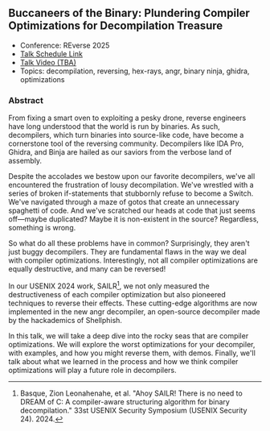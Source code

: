 ## Buccaneers of the Binary: Plundering Compiler Optimizations for Decompilation Treasure
- Conference: REverse 2025
- [Talk Schedule Link](https://re-verse.sessionize.com/session/776160)
- [Talk Video (TBA)]()
- Topics: decompilation, reversing, hex-rays, angr, binary ninja, ghidra, optimizations

### Abstract
From fixing a smart oven to exploiting a pesky drone, reverse engineers have long understood that the world is run by binaries. As such, decompilers, which turn binaries into source-like code, have become a cornerstone tool of the reversing community. Decompilers like IDA Pro, Ghidra, and Binja are hailed as our saviors from the verbose land of assembly.

Despite the accolades we bestow upon our favorite decompilers, we've all encountered the frustration of lousy decompilation. We've wrestled with a series of broken if-statements that stubbornly refuse to become a Switch. We've navigated through a maze of gotos that create an unnecessary spaghetti of code. And we've scratched our heads at code that just seems off—maybe duplicated? Maybe it is non-existent in the source? Regardless, something is wrong.

So what do all these problems have in common? Surprisingly, they aren't just buggy decompilers. They are fundamental flaws in the way we deal with compiler optimizations. Interestingly, not all compiler optimizations are equally destructive, and many can be reversed!

In our USENIX 2024 work, SAILR[^1], we not only measured the destructiveness of each compiler optimization but also pioneered techniques to reverse their effects. These cutting-edge algorithms are now implemented in the new angr decompiler, an open-source decompiler made by the hackademics of Shellphish.

In this talk, we will take a deep dive into the rocky seas that are compiler optimizations. We will explore the worst optimizations for your decompiler, with examples, and how you might reverse them, with demos. Finally, we'll talk about what we learned in the process and how we think compiler optimizations will play a future role in decompilers.


[^1]: Basque, Zion Leonahenahe, et al. "Ahoy SAILR! There is no need to DREAM of C: A compiler-aware structuring algorithm for binary decompilation." 33st USENIX Security Symposium (USENIX Security 24). 2024.
